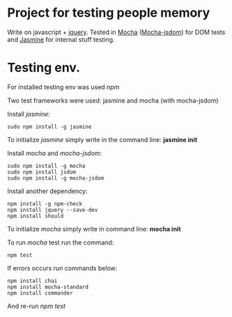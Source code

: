 Project for testing people memory
==================================
Write on javascript + [jquery](https://github.com/jquery/jquery). 
Tested in [Mocha](https://github.com/mochajs/mocha) ([Mocha-jsdom](https://github.com/rstacruz/mocha-jsdom)) 
for DOM tests and [Jasmine](https://github.com/jasmine/jasmine) for internal stuff testing.


Testing env.
==============

For installed testing env was used *npm*

Two test frameworks were used: jasmine and mocha (with mocha-jsdom)

Install *jasmine*:
```
sudo npm install -g jasmine
```

To initialize *jasmine* simply write in the command line: **jasmine init**

Install *mocha* and *mocha-jsdom*:

```
sudo npm install -g mocha
sudo npm install jsdom
sudo npm install -g mocha-jsdom
```

Install another dependency:

```
npm install -g npm-check
npm install jquery --save-dev
npm install should
```

To initialize *mocha* simply write in command line: **mocha init**

To run *mocha* test run the command: 
```
npm test
```

If errors occurs run commands below:
```
npm install chai
npm install mocha-standard
npm install commander
```

And re-run *npm test*